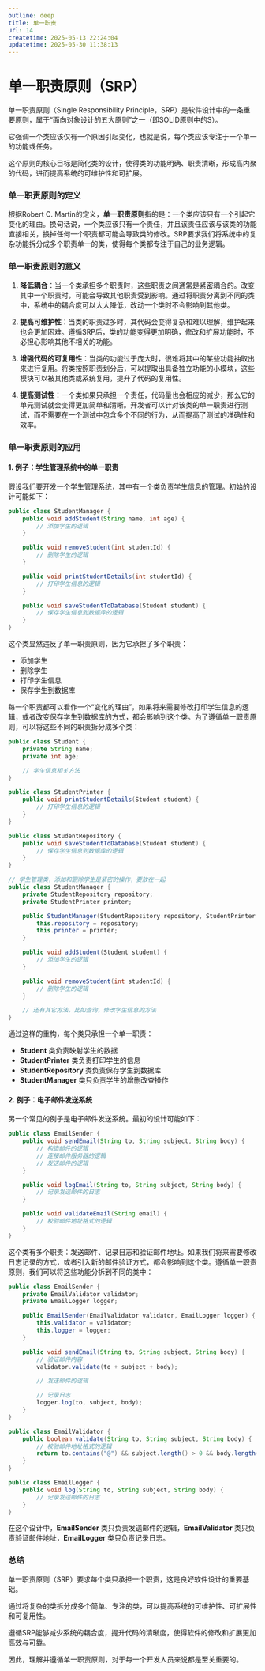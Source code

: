 ```yaml
---
outline: deep
title: 单一职责
url: 14
createtime: 2025-05-13 22:24:04
updatetime: 2025-05-30 11:38:13
---
```


# 单一职责原则（SRP）

单一职责原则（Single Responsibility Principle，SRP）是软件设计中的一条重要原则，属于“面向对象设计的五大原则”之一（即SOLID原则中的S）。

它强调一个类应该仅有一个原因引起变化，也就是说，每个类应该专注于一个单一的功能或任务。

这个原则的核心目标是简化类的设计，使得类的功能明确、职责清晰，形成高内聚的代码，进而提高系统的可维护性和可扩展。

### 单一职责原则的定义

根据Robert C. Martin的定义，**单一职责原则**指的是：一个类应该只有一个引起它变化的理由。换句话说，一个类应该只有一个责任，并且该责任应该与该类的功能直接相关，换掉任何一个职责都可能会导致类的修改。SRP要求我们将系统中的复杂功能拆分成多个职责单一的类，使得每个类都专注于自己的业务逻辑。

### 单一职责原则的意义

1. **降低耦合**：当一个类承担多个职责时，这些职责之间通常是紧密耦合的。改变其中一个职责时，可能会导致其他职责受到影响。通过将职责分离到不同的类中，系统中的耦合度可以大大降低，改动一个类时不会影响到其他类。

2. **提高可维护性**：当类的职责过多时，其代码会变得复杂和难以理解，维护起来也会更加困难。遵循SRP后，类的功能变得更加明确，修改和扩展功能时，不必担心影响其他不相关的功能。

3. **增强代码的可复用性**：当类的功能过于庞大时，很难将其中的某些功能抽取出来进行复用。将类按照职责划分后，可以提取出具备独立功能的小模块，这些模块可以被其他类或系统复用，提升了代码的复用性。

4. **提高测试性**：一个类如果只承担一个责任，代码量也会相应的减少，那么它的单元测试就会变得更加简单和清晰。开发者可以针对该类的单一职责进行测试，而不需要在一个测试中包含多个不同的行为，从而提高了测试的准确性和效率。

### 单一职责原则的应用

#### 1. 例子：学生管理系统中的单一职责

假设我们要开发一个学生管理系统，其中有一个类负责学生信息的管理。初始的设计可能如下：

```java
public class StudentManager {
    public void addStudent(String name, int age) {
        // 添加学生的逻辑
    }

    public void removeStudent(int studentId) {
        // 删除学生的逻辑
    }

    public void printStudentDetails(int studentId) {
        // 打印学生信息的逻辑
    }

    public void saveStudentToDatabase(Student student) {
        // 保存学生信息到数据库的逻辑
    }
}
```

这个类显然违反了单一职责原则，因为它承担了多个职责：

- 添加学生
- 删除学生
- 打印学生信息
- 保存学生到数据库

每一个职责都可以看作一个“变化的理由”，如果将来需要修改打印学生信息的逻辑，或者改变保存学生到数据库的方式，都会影响到这个类。为了遵循单一职责原则，可以将这些不同的职责拆分成多个类：

```java
public class Student {
    private String name;
    private int age;

    // 学生信息相关方法
}

public class StudentPrinter {
    public void printStudentDetails(Student student) {
        // 打印学生信息的逻辑
    }
}

public class StudentRepository {
    public void saveStudentToDatabase(Student student) {
        // 保存学生信息到数据库的逻辑
    }
}

// 学生管理类，添加和删除学生是紧密的操作，要放在一起
public class StudentManager {
    private StudentRepository repository;
    private StudentPrinter printer;

    public StudentManager(StudentRepository repository, StudentPrinter printer) {
        this.repository = repository;
        this.printer = printer;
    }

    public void addStudent(Student student) {
        // 添加学生的逻辑
    }

    public void removeStudent(int studentId) {
        // 删除学生的逻辑
    }

    // 还有其它方法，比如查询，修改学生信息的方法
}
```

通过这样的重构，每个类只承担一个单一职责：

- **Student** 类负责映射学生的数据
- **StudentPrinter** 类负责打印学生的信息
- **StudentRepository** 类负责保存学生到数据库
- **StudentManager** 类只负责学生的增删改查操作

#### 2. 例子：电子邮件发送系统

另一个常见的例子是电子邮件发送系统。最初的设计可能如下：

```java
public class EmailSender {
    public void sendEmail(String to, String subject, String body) {
        // 构造邮件的逻辑
        // 连接邮件服务器的逻辑
        // 发送邮件的逻辑
    }

    public void logEmail(String to, String subject, String body) {
        // 记录发送邮件的日志
    }

    public void validateEmail(String email) {
        // 校验邮件地址格式的逻辑
    }
}
```

这个类有多个职责：发送邮件、记录日志和验证邮件地址。如果我们将来需要修改日志记录的方式，或者引入新的邮件验证方式，都会影响到这个类。遵循单一职责原则，我们可以将这些功能分拆到不同的类中：

```java
public class EmailSender {
    private EmailValidator validator;
    private EmailLogger logger;

    public EmailSender(EmailValidator validator, EmailLogger logger) {
        this.validator = validator;
        this.logger = logger;
    }

    public void sendEmail(String to, String subject, String body) {
        // 验证邮件内容
        validator.validate(to + subject + body);

        // 发送邮件的逻辑

        // 记录日志
        logger.log(to, subject, body);
    }
}

public class EmailValidator {
    public boolean validate(String to, String subject, String body) {
        // 校验邮件地址格式的逻辑
        return to.contains("@") && subject.length() > 0 && body.length() > 0;
    }
}

public class EmailLogger {
    public void log(String to, String subject, String body) {
        // 记录发送邮件的日志
    }
}
```

在这个设计中，**EmailSender** 类只负责发送邮件的逻辑，**EmailValidator** 类只负责验证邮件地址，**EmailLogger** 类只负责记录日志。

### 总结

单一职责原则（SRP）要求每个类只承担一个职责，这是良好软件设计的重要基础。

通过将复杂的类拆分成多个简单、专注的类，可以提高系统的可维护性、可扩展性和可复用性。

遵循SRP能够减少系统的耦合度，提升代码的清晰度，使得软件的修改和扩展更加高效与可靠。

因此，理解并遵循单一职责原则，对于每一个开发人员来说都是至关重要的。